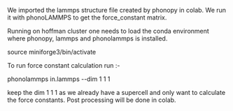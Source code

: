We imported the lammps structure file created by phonopy in colab.
We run it with phonoLAMMPS to get the force_constant matrix.

Running on hoffman cluster one needs to load the conda environment
where phonopy, lammps and phonolammps is installed.

source miniforge3/bin/activate

To run force constant calculation run :-

phonolammps in.lammps --dim 1 1 1

keep the dim 1 1 1 as we already have a supercell and only want to calculate
the force constants. Post processing will be done in colab.
